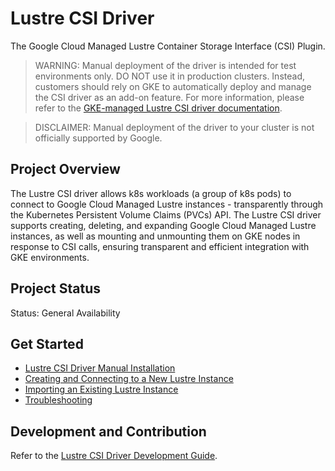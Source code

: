 <!--
Copyright 2025 Google LLC

Licensed under the Apache License, Version 2.0 (the "License");
you may not use this file except in compliance with the License.
You may obtain a copy of the License at

    https://www.apache.org/licenses/LICENSE-2.0

Unless required by applicable law or agreed to in writing, software
distributed under the License is distributed on an "AS IS" BASIS,
WITHOUT WARRANTIES OR CONDITIONS OF ANY KIND, either express or implied.
See the License for the specific language governing permissions and
limitations under the License.
-->

# Lustre CSI Driver

The Google Cloud Managed Lustre Container Storage Interface (CSI) Plugin.

> WARNING: Manual deployment of the driver is intended for test environments only. DO NOT use it in production clusters. Instead, customers should rely on GKE to automatically deploy and manage the CSI driver as an add-on feature. For more information, please refer to the [GKE-managed Lustre CSI driver documentation](https://cloud.google.com/kubernetes-engine/docs/concepts/managed-lustre).

> DISCLAIMER: Manual deployment of the driver to your cluster is not officially supported by Google.

## Project Overview

The Lustre CSI driver allows k8s workloads (a group of k8s pods) to connect to Google Cloud Managed Lustre instances - transparently through the Kubernetes Persistent Volume Claims (PVCs) API. The Lustre CSI driver supports creating, deleting, and expanding Google Cloud Managed Lustre instances, as well as mounting and unmounting them on GKE nodes in response to CSI calls, ensuring transparent and efficient integration with GKE environments.

## Project Status

Status: General Availability

## Get Started

* [Lustre CSI Driver Manual Installation](./docs/installation.md)
* [Creating and Connecting to a New Lustre Instance](./docs/dynamic-prov-guide.md)
* [Importing an Existing Lustre Instance](./docs/preprov-guide.md)
* [Troubleshooting](./docs/troubleshooting.md)

## Development and Contribution

Refer to the [Lustre CSI Driver Development Guide](./docs/development.md).
